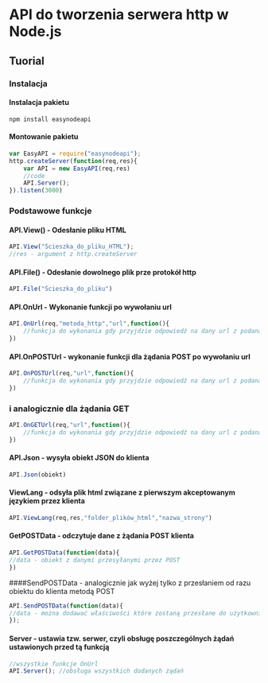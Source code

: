 # API do tworzenia serwera http w Node.js

## Tuorial

### Instalacja

#### Instalacja pakietu
```
npm install easynodeapi
```

#### Montowanie pakietu
```javascript
var EasyAPI = require("easynodeapi");
http.createServer(function(req,res){
    var API = new EasyAPI(req,res)
    //code
    API.Server();
}).listen(3000)

```

### Podstawowe funkcje

#### API.View() - Odesłanie pliku HTML

```javascript
API.View("Ścieszka_do_pliku_HTML");
//res - argument z http.createServer
```
#### API.File() - Odesłanie dowolnego plik prze protokół http

```javascript
API.File("Ścieszka_do_pliku")
```

#### API.OnUrl - Wykonanie funkcji po wywołaniu url

```javascript
API.OnUrl(req,"metoda_http","url",function(){
    //funkcja do wykonania gdy przyjdzie odpowiedź na dany url z podaną metodą
})
```

#### API.OnPOSTUrl - wykonanie funkcji dla żądania POST po wywołaniu url
```javascript
API.OnPOSTUrl(req,"url",function(){
    //funkcja do wykonania gdy przyjdzie odpowiedź na dany url z podaną metodą
})
```

### i analogicznie dla żądania GET
```javascript
API.OnGETUrl(req,"url",function(){
    //funkcja do wykonania gdy przyjdzie odpowiedź na dany url z podaną metodą
})
```

#### API.Json - wysyła obiekt JSON do klienta

```javascript
API.Json(obiekt)
```

#### ViewLang - odsyła plik html związane z pierwszym akceptowanym językiem przez klienta

```javascript
API.ViewLang(req,res,"folder_plików_html","nazwa_strony")
```

#### GetPOSTData - odczytuje dane z żądania POST klienta
```javascript
API.GetPOSTData(function(data){
//data - obiekt z danymi przesyłanymi przez POST
})
```

####SendPOSTData - analogicznie jak wyżej tylko z przesłaniem od razu obiektu do klienta metodą POST
```javascript
API.SendPOSTData(function(data){
//data - można dodawać właściwości które zostaną przesłane do użytkownika
});
```
#### Server - ustawia tzw. serwer, czyli obsługę poszczególnych żądań ustawionych przed tą funkcją

```javascript
//wszystkie funkcje OnUrl
API.Server(); //obsługa wszystkich dodanych żądań
```